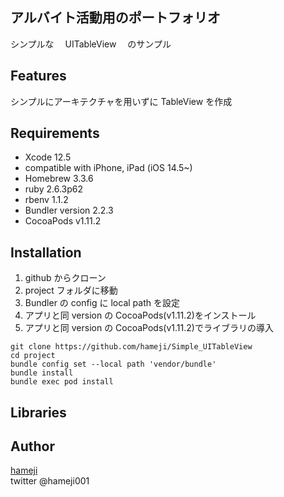 ## アルバイト活動用のポートフォリオ

シンプルな　 UITableView 　のサンプル

## Features

シンプルにアーキテクチャを用いずに TableView を作成

## Requirements

- Xcode 12.5
- compatible with iPhone, iPad (iOS 14.5~)
- Homebrew 3.3.6
- ruby 2.6.3p62
- rbenv 1.1.2
- Bundler version 2.2.3
- CocoaPods v1.11.2

## Installation

1. github からクローン
2. project フォルダに移動
3. Bundler の config に local path を設定
4. アプリと同 version の CocoaPods(v1.11.2)をインストール
5. アプリと同 version の CocoaPods(v1.11.2)でライブラリの導入

```
git clone https://github.com/hameji/Simple_UITableView
cd project
bundle config set --local path 'vendor/bundle'
bundle install
bundle exec pod install
```

## Libraries

## Author

[hameji](https://github.com/hameji)<br>
twitter @hameji001
